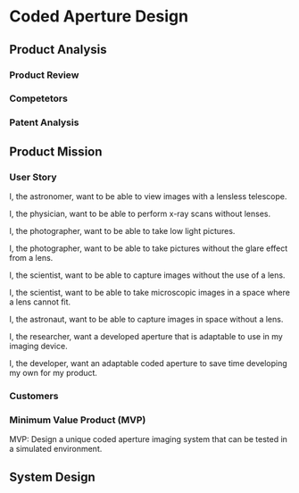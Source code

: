 # Coded Aperture Design

## Product Analysis

### Product Review

### Competetors

### Patent Analysis
 
## Product Mission

### User Story

I, the astronomer, want to be able to view images with a lensless telescope.

I, the physician, want to be able to perform x-ray scans without lenses.

I, the photographer, want to be able to take low light pictures.

I, the photographer, want to be able to take pictures without the glare effect from a lens.

I, the scientist, want to be able to capture images without the use of a lens.

I, the scientist, want to be able to take microscopic images in a space where a lens cannot fit.

I, the astronaut, want to be able to capture images in space without a lens.

I, the researcher, want a developed aperture that is adaptable to use in my imaging device.

I, the developer, want an adaptable coded aperture to save time developing my own for my product.

### Customers

### Minimum Value Product (MVP)

MVP: Design a unique coded aperture imaging system that can be tested in a simulated environment.

## System Design

